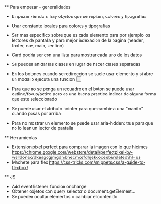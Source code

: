 \*\* Para empezar - generalidades

- Empezar viendo si hay objetos que se repiten, colores y tipografias
- Usar constante locales para colores y tipografias

- Ser mas especifico sobre que es cada elemento para por ejemplo los lectores de pantalla y para mejor indexacion de la pagina (header, footer, nav, main, section)
- Card podria ser con una lista para mostrar cada uno de los datos
- Se pueden anidar las clases en lugar de hacer clases separadas
- En los botones cuando se redireccion se suele usar elemento <a> y si abre un modal o ejecuta una funcion <button>
- Para que no se ponga un recuadro en el boton se puede usar outline/focus/active pero es una buena practica indicar de alguna forma que este seleccionado
- Se puede usar el atributo pointer para que cambie a una "manito" cuando pasas por arriba
- Para no mostrar un elemento se puede usar aria-hidden: true para que no lo lean un lector de pantalla

\*\* Herramientas
- Extension pixel perfect para comparar la imagen con lo que hicimos https://chrome.google.com/webstore/detail/perfectpixel-by-welldonec/dkaagdgjmgdmbnecmcefdhjekcoceebi/related?hl=es
- Machete para flex https://css-tricks.com/snippets/css/a-guide-to-flexbox/

\*\* JS

- Add event listener, funcion onchange
- Obtener objetos con query selector o document.getElement...
- Se pueden ocultar elementos o cambiar el contenido
